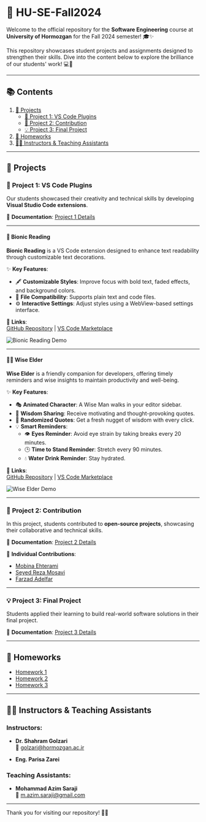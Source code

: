 # 🌟 **HU-SE-Fall2024**

Welcome to the official repository for the **Software Engineering** course at **University of Hormozgan** for the Fall 2024 semester! 🎓✨

This repository showcases student projects and assignments designed to strengthen their skills. Dive into the content below to explore the brilliance of our students' work! 💻🚀

---

## 📚 **Contents**

1. [🚀 Projects](#-projects)
   - [🎨 Project 1: VS Code Plugins](#🎨-project-1-vs-code-plugins)
   - [🤝 Project 2: Contribution](#🤝-project-2-contribution)
   - [💡 Project 3: Final Project](#💡-project-3-final-project)
2. [📂 Homeworks](#-homeworks)
3. [👨‍🏫 Instructors & Teaching Assistants](#👨‍🏫-instructors--teaching-assistants)

---

## 🚀 **Projects**

### 🎨 **Project 1: VS Code Plugins**

Our students showcased their creativity and technical skills by developing **Visual Studio Code extensions**.

📜 **Documentation**: [Project 1 Details](Projects/P1.pdf)

---

#### 📖 **Bionic Reading**

**Bionic Reading** is a VS Code extension designed to enhance text readability through customizable text decorations.

✨ **Key Features**:  
- 🖋 **Customizable Styles**: Improve focus with bold text, faded effects, and background colors.  
- 📂 **File Compatibility**: Supports plain text and code files.  
- ⚙️ **Interactive Settings**: Adjust styles using a WebView-based settings interface.

📎 **Links**:  
[GitHub Repository](https://github.com/alumen2101/bionic-reading-vsc-extension) | [VS Code Marketplace](https://marketplace.visualstudio.com/items?itemName=SWE-G3.bionic)

![Bionic Reading Demo](https://github.com/user-attachments/assets/7a625384-1a58-41f8-85e8-b57f94d9ba3b)

---

#### 🧙‍♂️ **Wise Elder**

**Wise Elder** is a friendly companion for developers, offering timely reminders and wise insights to maintain productivity and well-being.

✨ **Key Features**:  
- 🎭 **Animated Character**: A Wise Man walks in your editor sidebar.  
- 💬 **Wisdom Sharing**: Receive motivating and thought-provoking quotes.  
- 🔄 **Randomized Quotes**: Get a fresh nugget of wisdom with every click.  
- 💡 **Smart Reminders**:  
  - 👁️ **Eyes Reminder**: Avoid eye strain by taking breaks every 20 minutes.  
  - 🕒 **Time to Stand Reminder**: Stretch every 90 minutes.  
  - 💧 **Water Drink Reminder**: Stay hydrated.

📎 **Links**:  
[GitHub Repository](https://github.com/AmirShakibafar/Wise-Man-Extension) | [VS Code Marketplace](https://marketplace.visualstudio.com/items?itemName=Morids.morids)

![Wise Elder Demo](https://github.com/user-attachments/assets/ef40f08f-7f7b-49bf-9e40-0c701bb16f3d)

---

### 🤝 **Project 2: Contribution**

In this project, students contributed to **open-source projects**, showcasing their collaborative and technical skills.

📜 **Documentation**: [Project 2 Details](Projects/P2.pdf)

📝 **Individual Contributions**:  
- [Mobina Ehterami](Project_2_Summary/Mobina_Ehterami.pdf)  
- [Seyed Reza Mosavi](Project_2_Summary/Seyed_Reza_Mosavi.pdf)  
- [Farzad Adelfar](Project_2_Summary/Farzad_Adelfar.pdf)

---

### 💡 **Project 3: Final Project**

Students applied their learning to build real-world software solutions in their final project.

📜 **Documentation**: [Project 3 Details](Projects/P3.pdf)

---

## 📂 **Homeworks**

- [Homework 1](Homeworks/HW1.pdf)  
- [Homework 2](Homeworks/HW2.pdf)  
- [Homework 3](Homeworks/HW3.pdf)  

---

## 👨‍🏫 **Instructors & Teaching Assistants**

### Instructors:
- **Dr. Shahram Golzari**  
  📧 golzari@hormozgan.ac.ir  

- **Eng. Parisa Zarei**

### Teaching Assistants:
- **Mohammad Azim Saraji**  
  📧 m.azim.saraji@gmail.com  

---

Thank you for visiting our repository! 🚀✨
